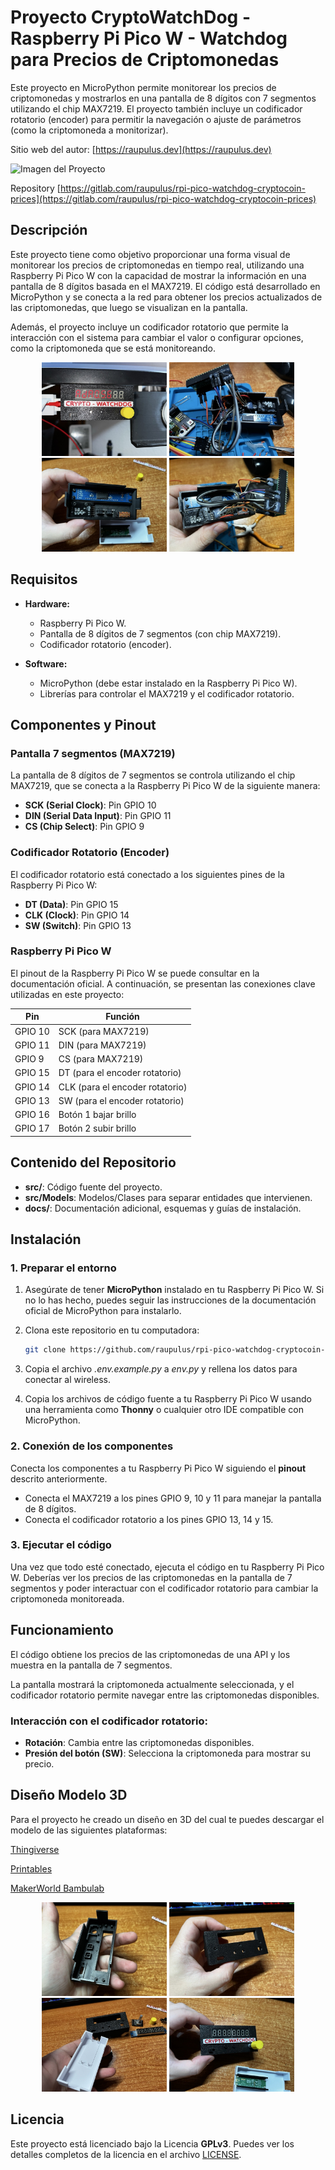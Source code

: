 # Proyecto CryptoWatchDog - Raspberry Pi Pico W - Watchdog para Precios de Criptomonedas

Este proyecto en MicroPython permite monitorear los precios de criptomonedas y mostrarlos en una pantalla de 8 dígitos con 7 segmentos utilizando el chip MAX7219. El proyecto también incluye un codificador rotatorio (encoder) para permitir la navegación o ajuste de parámetros (como la criptomoneda a monitorizar).

Sitio web del autor: [https://raupulus.dev](https://raupulus.dev)

![Imagen del Proyecto](docs/images/1.jpeg "Imagen Principal de raspberry pi 
pico w")

Repository [https://gitlab.com/raupulus/rpi-pico-watchdog-cryptocoin-prices](https://gitlab.com/raupulus/rpi-pico-watchdog-cryptocoin-prices)

## Descripción

Este proyecto tiene como objetivo proporcionar una forma visual de monitorear los precios de criptomonedas en tiempo real, utilizando una Raspberry Pi Pico W con la capacidad de mostrar la información en una pantalla de 8 dígitos basada en el MAX7219. El código está desarrollado en MicroPython y se conecta a la red para obtener los precios actualizados de las criptomonedas, que luego se visualizan en la pantalla.

Además, el proyecto incluye un codificador rotatorio que permite la interacción con el sistema para cambiar el valor o configurar opciones, como la criptomoneda que se está monitoreando.

<p align="center">
  <img src="docs/images/2.jpeg" alt="Raspberry pi pico w image 1" height="150">
  <img src="docs/images/3.jpeg" alt="Raspberry pi pico w image 2" height="150">
  <img src="docs/images/4.jpeg" alt="Raspberry pi pico w image 3" height="150">
  <img src="docs/images/5.jpeg" alt="Raspberry pi pico w esquema de pines" 
height="150">
</p>

## Requisitos

- **Hardware:**
  - Raspberry Pi Pico W.
  - Pantalla de 8 dígitos de 7 segmentos (con chip MAX7219).
  - Codificador rotatorio (encoder).
  
- **Software:**
  - MicroPython (debe estar instalado en la Raspberry Pi Pico W).
  - Librerías para controlar el MAX7219 y el codificador rotatorio.

## Componentes y Pinout

### Pantalla 7 segmentos (MAX7219)

La pantalla de 8 dígitos de 7 segmentos se controla utilizando el chip MAX7219, que se conecta a la Raspberry Pi Pico W de la siguiente manera:

- **SCK (Serial Clock)**: Pin GPIO 10
- **DIN (Serial Data Input)**: Pin GPIO 11
- **CS (Chip Select)**: Pin GPIO 9

### Codificador Rotatorio (Encoder)

El codificador rotatorio está conectado a los siguientes pines de la Raspberry Pi Pico W:

- **DT (Data)**: Pin GPIO 15
- **CLK (Clock)**: Pin GPIO 14
- **SW (Switch)**: Pin GPIO 13

### Raspberry Pi Pico W

El pinout de la Raspberry Pi Pico W se puede consultar en la documentación oficial. A continuación, se presentan las conexiones clave utilizadas en este proyecto:

| **Pin** | **Función**                     |
|---------|---------------------------------|
| GPIO 10 | SCK (para MAX7219)              |
| GPIO 11 | DIN (para MAX7219)              |
| GPIO 9  | CS (para MAX7219)               |
| GPIO 15 | DT (para el encoder rotatorio)  |
| GPIO 14 | CLK (para el encoder rotatorio) |
| GPIO 13 | SW (para el encoder rotatorio)  |
| GPIO 16 | Botón 1 bajar brillo            |
| GPIO 17 | Botón 2 subir brillo            |

## Contenido del Repositorio

- **src/**: Código fuente del proyecto.
- **src/Models**: Modelos/Clases para separar entidades que intervienen.
- **docs/**: Documentación adicional, esquemas y guías de instalación.

## Instalación

### 1. Preparar el entorno

1. Asegúrate de tener **MicroPython** instalado en tu Raspberry Pi Pico W. Si no lo has hecho, puedes seguir las instrucciones de la documentación oficial de MicroPython para instalarlo.
   
2. Clona este repositorio en tu computadora:

   ```bash
   git clone https://github.com/raupulus/rpi-pico-watchdog-cryptocoin-prices.git
   ```

3. Copia el archivo *.env.example.py* a *env.py* y rellena los datos para 
     conectar al wireless.

4. Copia los archivos de código fuente a tu Raspberry Pi Pico W usando una 
   herramienta como **Thonny** o cualquier otro IDE compatible con MicroPython.

### 2. Conexión de los componentes

Conecta los componentes a tu Raspberry Pi Pico W siguiendo el **pinout** descrito anteriormente.

- Conecta el MAX7219 a los pines GPIO 9, 10 y 11 para manejar la pantalla de 8 dígitos.
- Conecta el codificador rotatorio a los pines GPIO 13, 14 y 15.

### 3. Ejecutar el código

Una vez que todo esté conectado, ejecuta el código en tu Raspberry Pi Pico W. Deberías ver los precios de las criptomonedas en la pantalla de 7 segmentos y poder interactuar con el codificador rotatorio para cambiar la criptomoneda monitoreada.

## Funcionamiento

El código obtiene los precios de las criptomonedas de una API y los muestra en la pantalla de 7 segmentos.

La pantalla mostrará la criptomoneda actualmente seleccionada, y el codificador rotatorio permite navegar entre las criptomonedas disponibles.

### Interacción con el codificador rotatorio:

- **Rotación**: Cambia entre las criptomonedas disponibles.
- **Presión del botón (SW)**: Selecciona la criptomoneda para mostrar su precio.

## Diseño Modelo 3D

Para el proyecto he creado un diseño en 3D del cual te puedes descargar el 
modelo de las siguientes plataformas:

[Thingiverse](https://www.thingiverse.com/thing:6828803)

[Printables](https://www.printables.com/model/1070672-crypto-watchdog-project-raspberry-pi-pico)

[MakerWorld Bambulab](https://makerworld.com/es/models/780295#profileId-717260)

<p align="center">
  <img src="docs/images/3d/1.jpeg" alt="Diseño 3D parte delantera interior" 
height="150">
  <img src="docs/images/3d/2.jpeg" alt="Diseño 3D parte delantera" 
height="150">
  <img src="docs/images/3d/3.jpeg" alt="Diseño 3D parte trasera" 
height="150">
  <img src="docs/images/3d/4.jpeg" alt="Diseño 3D parte delantera frontal 
completo" height="150">
</p>

## Licencia

Este proyecto está licenciado bajo la Licencia **GPLv3**. Puedes ver los detalles completos de la licencia en el archivo [LICENSE](./LICENSE).
